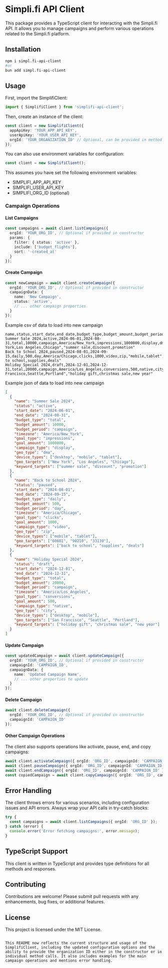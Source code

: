 # Simpli.fi API Client

This package provides a TypeScript client for interacting with the Simpli.fi API. It allows you to manage campaigns and perform various operations related to the Simpli.fi platform.

## Installation

```bash
npm i simpl.fi-api-client
#or 
bun add simpl.fi-api-client
```

## Usage

First, import the SimplifiClient:

```typescript
import { SimplifiClient } from 'simplifi-api-client';
```

Then, create an instance of the client:

```typescript
const client = new SimplifiClient({
  appApiKey: 'YOUR_APP_API_KEY',
  userApiKey: 'YOUR_USER_API_KEY',
  orgId: 'YOUR_ORGANIZATION_ID' // Optional, can be provided in method calls
});
```

You can also use environment variables for configuration:

```typescript
const client = new SimplifiClient();
```

This assumes you have set the following environment variables:
- SIMPLIFI_APP_API_KEY
- SIMPLIFI_USER_API_KEY
- SIMPLIFI_ORG_ID (optional)

### Campaign Operations

#### List Campaigns

```typescript
const campaigns = await client.listCampaigns({
  orgId: 'YOUR_ORG_ID', // Optional if provided in constructor
  params: {
    filter: { status: 'active' },
    include: ['budget_flights'],
    sort: '-created_at'
  }
});
```

#### Create Campaign

```typescript
const newCampaign = await client.createCampaign({
  orgId: 'YOUR_ORG_ID', // Optional if provided in constructor
  campaignData: {
    name: 'New Campaign',
    status: 'active',
    // ... other campaign properties
  }
});
```
Example csv of data to load into new campaign
```csv
name,status,start_date,end_date,budget_type,budget_amount,budget_period,timezone,goal_type,goal_amount,campaign_type,geo_type,device_types,geo_targets,keyword_targets
Summer Sale 2024,active,2024-06-01,2024-08-31,total,10000,campaign,America/New_York,impressions,1000000,display,dma,"desktop,mobile,tablet","New York,Los Angeles,Chicago","summer sale,discount,promotion"
Back to School 2024,paused,2024-08-01,2024-09-15,daily,500,day,America/Chicago,clicks,1000,video,zip,"mobile,tablet","60601,90210,33139","back to school,supplies,deals"
Holiday Special 2024,draft,2024-12-01,2024-12-31,total,20000,campaign,America/Los_Angeles,conversions,500,native,city,"desktop,mobile","San Francisco,Seattle,Portland","holiday gift,christmas sale,new year"
```

Example json of data to load into new campaign
```json
[
  {
    "name": "Summer Sale 2024",
    "status": "active",
    "start_date": "2024-06-01",
    "end_date": "2024-08-31",
    "budget_type": "total",
    "budget_amount": 10000,
    "budget_period": "campaign",
    "timezone": "America/New_York",
    "goal_type": "impressions",
    "goal_amount": 1000000,
    "campaign_type": "display",
    "geo_type": "dma",
    "device_types": ["desktop", "mobile", "tablet"],
    "geo_targets": ["New York", "Los Angeles", "Chicago"],
    "keyword_targets": ["summer sale", "discount", "promotion"]
  },
  {
    "name": "Back to School 2024",
    "status": "paused",
    "start_date": "2024-08-01",
    "end_date": "2024-09-15",
    "budget_type": "daily",
    "budget_amount": 500,
    "budget_period": "day",
    "timezone": "America/Chicago",
    "goal_type": "clicks",
    "goal_amount": 1000,
    "campaign_type": "video",
    "geo_type": "zip",
    "device_types": ["mobile", "tablet"],
    "geo_targets": ["60601", "90210", "33139"],
    "keyword_targets": ["back to school", "supplies", "deals"]
  },
  {
    "name": "Holiday Special 2024",
    "status": "draft",
    "start_date": "2024-12-01",
    "end_date": "2024-12-31",
    "budget_type": "total",
    "budget_amount": 20000,
    "budget_period": "campaign",
    "timezone": "America/Los_Angeles",
    "goal_type": "conversions",
    "goal_amount": 500,
    "campaign_type": "native",
    "geo_type": "city",
    "device_types": ["desktop", "mobile"],
    "geo_targets": ["San Francisco", "Seattle", "Portland"],
    "keyword_targets": ["holiday gift", "christmas sale", "new year"]
  }
]
```


#### Update Campaign

```typescript
const updatedCampaign = await client.updateCampaign({
  orgId: 'YOUR_ORG_ID', // Optional if provided in constructor
  campaignId: 'CAMPAIGN_ID',
  campaignData: {
    name: 'Updated Campaign Name',
    // ... other properties to update
  }
});
```

#### Delete Campaign

```typescript
await client.deleteCampaign({
  orgId: 'YOUR_ORG_ID', // Optional if provided in constructor
  campaignId: 'CAMPAIGN_ID'
});
```

#### Other Campaign Operations

The client also supports operations like activate, pause, end, and copy campaigns:

```typescript
await client.activateCampaign({ orgId: 'ORG_ID', campaignId: 'CAMPAIGN_ID' });
await client.pauseCampaign({ orgId: 'ORG_ID', campaignId: 'CAMPAIGN_ID' });
await client.endCampaign({ orgId: 'ORG_ID', campaignId: 'CAMPAIGN_ID' });
const copiedCampaign = await client.copyCampaign({ orgId: 'ORG_ID', campaignId: 'CAMPAIGN_ID' });
```

## Error Handling

The client throws errors for various scenarios, including configuration issues and API errors. Always wrap your API calls in try-catch blocks:

```typescript
try {
  const campaigns = await client.listCampaigns({ orgId: 'ORG_ID' });
} catch (error) {
  console.error('Error fetching campaigns:', error.message);
}
```

## TypeScript Support

This client is written in TypeScript and provides type definitions for all methods and responses.

## Contributing

Contributions are welcome! Please submit pull requests with any enhancements, bug fixes, or additional features.

## License

This project is licensed under the MIT License.
```

This README now reflects the current structure and usage of the SimplifiClient, including the updated configuration options and the ability to provide the organization ID either in the constructor or in individual method calls. It also includes examples for the main campaign operations and mentions error handling.
